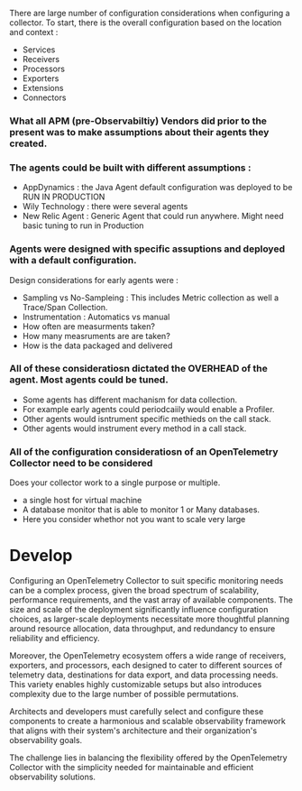 There are large number of configuration considerations when configuring a collector. To start,  there is the overall configuration based on the location and context :

- Services
- Receivers
- Processors
- Exporters
- Extensions
- Connectors


### What all APM (pre-Observabiltiy) Vendors did prior to the present was to make assumptions about their agents they created.

### The agents could be built with different assumptions :

- AppDynamics : the Java Agent default configuration was deployed to be RUN IN PRODUCTION
- Wily Technology : there were several agents
- New Relic Agent : Generic Agent that could run anywhere.  Might need basic tuning to run in Production


### Agents were designed with specific assuptions and deployed with a default configuration.

Design considerations for early agents were :
- Sampling vs No-Sampleing : This includes Metric collection as well a Trace/Span Collection.
- Instrumentation : Automatics vs manual
- How often are measurments taken?
- How many measruments are are taken?
- How is the data packaged and delivered

### All of these consideratiosn dictated the OVERHEAD of the agent. Most agents could be tuned.
- Some agents has different machanism for data collection.
- For example early agents could periodcaiily would enable a Profiler.
- Other agents would isntrument specific  methieds on the call stack.
- Other agents would instrument every method in a call stack.

### All of the configuration consideratiosn of an OpenTelemetry Collector need to be considered

Does your collector work to a single purpose or multiple.
- a single host for virtual machine
- A database monitor that is able to monitor 1 or Many databases.  
- Here you consider whethor not you want to scale very large

# Develop

Configuring an OpenTelemetry Collector to suit specific monitoring needs can be a complex process, given the broad spectrum of scalability, performance requirements, and the vast array of available components. The size and scale of the deployment significantly influence configuration choices, as larger-scale deployments necessitate more thoughtful planning around resource allocation, data throughput, and redundancy to ensure reliability and efficiency.

Moreover, the OpenTelemetry ecosystem offers a wide range of receivers, exporters, and processors, each designed to cater to different sources of telemetry data, destinations for data export, and data processing needs. This variety enables highly customizable setups but also introduces complexity due to the large number of possible permutations.

Architects and developers must carefully select and configure these components to create a harmonious and scalable observability framework that aligns with their system's architecture and their organization's observability goals.

The challenge lies in balancing the flexibility offered by the OpenTelemetry Collector with the simplicity needed for maintainable and efficient observability solutions.
